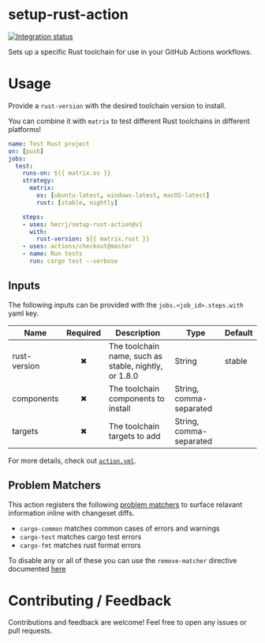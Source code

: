 # setup-rust-action

[![Integration status](https://github.com/hecrj/setup-rust-action/workflows/Integration/badge.svg)](https://github.com/hecrj/setup-rust-action/actions)

Sets up a specific Rust toolchain for use in your GitHub Actions workflows.

# Usage

Provide a `rust-version` with the desired toolchain version to install.

You can combine it with `matrix` to test different Rust toolchains in different
platforms!

```yml
name: Test Rust project
on: [push]
jobs:
  test:
    runs-on: ${{ matrix.os }}
    strategy:
      matrix:
        os: [ubuntu-latest, windows-latest, macOS-latest]
        rust: [stable, nightly]

    steps:
    - uses: hecrj/setup-rust-action@v1
      with:
        rust-version: ${{ matrix.rust }}
    - uses: actions/checkout@master
    - name: Run tests
      run: cargo test --verbose
```

## Inputs

The following inputs can be provided with the `jobs.<job_id>.steps.with` yaml key.

| Name         | Required | Description                                            | Type                    | Default |
|--------------|:--------:|--------------------------------------------------------|-------------------------|---------|
| rust-version | ✖        | The toolchain name, such as stable, nightly, or 1.8.0  | String                  | stable  |
| components   | ✖        | The toolchain components to install                    | String, comma-separated |         |
| targets      | ✖        | The toolchain targets to add                           | String, comma-separated |         |

For more details, check out [`action.yml`].

[`action.yml`]: https://github.com/hecrj/setup-rust-action/blob/master/action.yml


## Problem Matchers

This action registers the following [problem matchers](https://github.com/actions/toolkit/blob/master/docs/problem-matchers.md) to surface relavant information inline with changeset diffs.

* `cargo-common` matches common cases of errors and warnings
* `cargo-test` matches cargo test errors
* `cargo-fmt` matches rust format errors

To disable any or all of these you can use the `remove-matcher` directive documented [here](https://github.com/actions/toolkit/blob/master/docs/commands.md#problem-matchers)

# Contributing / Feedback

Contributions and feedback are welcome! Feel free to open any issues or pull
requests.